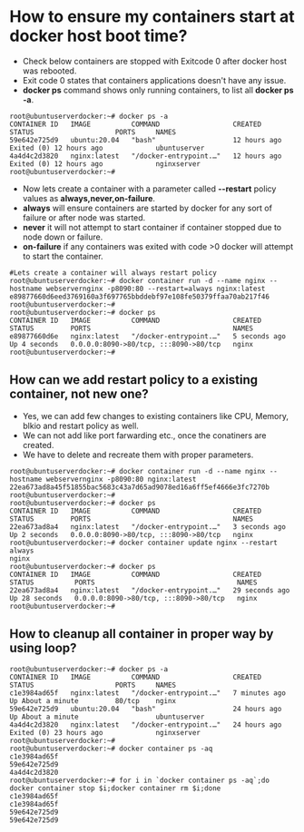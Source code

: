 # How to ensure my containers start at docker host boot time?
- Check below containers are stopped with Exitcode 0 after docker host was rebooted.
- Exit code 0 states that containers applications doesn't have any issue.
- **docker ps** command shows only running containers, to list all **docker ps -a**.
```
root@ubuntuserverdocker:~# docker ps -a
CONTAINER ID   IMAGE          COMMAND                  CREATED        STATUS                    PORTS     NAMES
59e642e725d9   ubuntu:20.04   "bash"                   12 hours ago   Exited (0) 12 hours ago             ubuntuserver
4a4d4c2d3820   nginx:latest   "/docker-entrypoint.…"   12 hours ago   Exited (0) 12 hours ago             nginxserver
root@ubuntuserverdocker:~#
```
- Now lets create a container with a parameter called **--restart** policy values as **always,never,on-failure**.
- **always** will ensure containers are started by docker for any sort of failure or after node was started.
- **never** it will not attempt to start container if container stopped due to node down or failure.
- **on-failure** if any containers was exited with code >0 docker will attempt to start the container.
```
#Lets create a container will always restart policy
root@ubuntuserverdocker:~# docker container run -d --name nginx --hostname webservernginx -p8090:80 --restart=always nginx:latest
e89877660d6eed3769160a3f697765bbddebf97e108fe50379ffaa70ab217f46
root@ubuntuserverdocker:~#
root@ubuntuserverdocker:~# docker ps
CONTAINER ID   IMAGE          COMMAND                  CREATED         STATUS         PORTS                                   NAMES
e89877660d6e   nginx:latest   "/docker-entrypoint.…"   5 seconds ago   Up 4 seconds   0.0.0.0:8090->80/tcp, :::8090->80/tcp   nginx
root@ubuntuserverdocker:~#
```

## How can we add restart policy to a existing container, not new one?
- Yes, we can add few changes to existing containers like CPU, Memory, blkio and restart policy as well.
- We can not add like port farwarding etc., once the conatiners are created.
- We have to delete and recreate them with proper parameters.
```
root@ubuntuserverdocker:~# docker container run -d --name nginx --hostname webservernginx -p8090:80 nginx:latest    22ea673ad8a45f51855bac5683c43a7d65ad9078ed16a6ff5ef4666e3fc7270b
root@ubuntuserverdocker:~#
root@ubuntuserverdocker:~# docker ps
CONTAINER ID   IMAGE          COMMAND                  CREATED         STATUS         PORTS                                   NAMES
22ea673ad8a4   nginx:latest   "/docker-entrypoint.…"   3 seconds ago   Up 2 seconds   0.0.0.0:8090->80/tcp, :::8090->80/tcp   nginx
root@ubuntuserverdocker:~# docker container update nginx --restart always
nginx
root@ubuntuserverdocker:~# docker ps
CONTAINER ID   IMAGE          COMMAND                  CREATED          STATUS          PORTS                                   NAMES
22ea673ad8a4   nginx:latest   "/docker-entrypoint.…"   29 seconds ago   Up 28 seconds   0.0.0.0:8090->80/tcp, :::8090->80/tcp   nginx
root@ubuntuserverdocker:~#
```

## How to cleanup all container in proper way by using loop?
```
root@ubuntuserverdocker:~# docker ps -a
CONTAINER ID   IMAGE          COMMAND                  CREATED         STATUS                    PORTS     NAMES
c1e3984ad65f   nginx:latest   "/docker-entrypoint.…"   7 minutes ago   Up About a minute         80/tcp    nginx
59e642e725d9   ubuntu:20.04   "bash"                   24 hours ago    Up About a minute                   ubuntuserver
4a4d4c2d3820   nginx:latest   "/docker-entrypoint.…"   24 hours ago    Exited (0) 23 hours ago             nginxserver
root@ubuntuserverdocker:~#
root@ubuntuserverdocker:~# docker container ps -aq
c1e3984ad65f
59e642e725d9
4a4d4c2d3820
root@ubuntuserverdocker:~# for i in `docker container ps -aq`;do docker container stop $i;docker container rm $i;done
c1e3984ad65f
c1e3984ad65f
59e642e725d9
59e642e725d9
```
